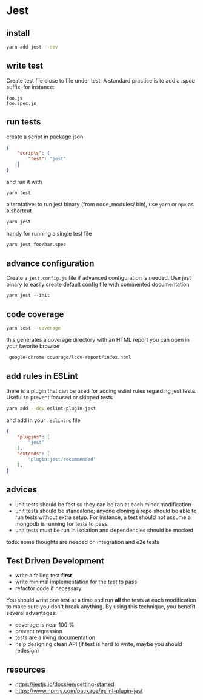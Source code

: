 # Jest #

## install ##

```bash
yarn add jest --dev
```

## write test ##

Create test file close to file under test. A standard practice is to add a _.spec_ suffix, for instance:

```
foo.js
foo.spec.js
```

## run tests ##

create a script in package.json

```json
{
    "scripts": {
        "test": "jest"
    }
}
```
and run it with

```
yarn test
```

alterntative: to run jest binary (from node_modules/.bin), use `yarn` or `npx` as a shortcut

```bash
yarn jest
```

handy for running a single test file

```bash
yarn jest foo/bar.spec
```

## advance configuration

Create a `jest.config.js` file if advanced configuration is needed. Use jest binary to easily create default config file with commented documentation

```
yarn jest --init
```

## code coverage

```bash
yarn test --coverage
```

this generates a coverage directory with an HTML report you can open in your favorite browser

```bash
 google-chrome coverage/lcov-report/index.html
```

## add rules in ESLint ##

there is a plugin that can be used for adding eslint rules regarding jest tests. Useful to prevent focused or skipped tests

```bash
yarn add --dev eslint-plugin-jest
```

and add in your `.eslintrc` file

```json
{
    "plugins": [
        "jest"
    ],
    "extends": [
        "plugin:jest/recommended"
    ],
}
```

## advices ##

- unit tests should be fast so they can be ran at each minor modification
- unit tests should be standalone; anyone cloning a repo should be able to run tests without extra setup. For instance, a test should not assume a mongodb is running for tests to pass. 
- unit tests must be run in isolation and dependencies should be mocked

todo: some thoughts are needed on integration and e2e tests

## Test Driven Development

- write a failing test **first**
- write minimal implementation for the test to pass
- refactor code if necessary

You should write one test at a time and run **all** the tests at each modification to make sure you don't break anything. By using this technique, you benefit several advantages:

- coverage is near 100 %
- prevent regression
- tests are a living documentation
- help designing clean API (if test is hard to write, maybe you should redesign)


## resources ##

- https://jestjs.io/docs/en/getting-started
- https://www.npmjs.com/package/eslint-plugin-jest
